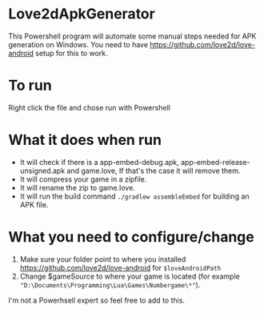 # Love2dApkGenerator

This Powershell program will automate some manual steps needed for APK generation on Windows.
You need to have https://github.com/love2d/love-android setup for this to work.

# To run
Right click the file and chose run with Powershell

# What it does when run
- It will check if there is a app-embed-debug.apk, app-embed-release-unsigned.apk and game.love, If that's the case it will remove them.
- It will compress your game in a zipfile.
- It will rename the zip to game.love.
- It will run the build command `./gradlew assembleEmbed` for building an APK file.

# What you need to configure/change
1) Make sure your folder point to where you installed https://github.com/love2d/love-android for `$loveAndroidPath`
2) Change $gameSource to where your game is located (for example `"D:\Documents\Programming\Lua\Games\Numbergame\*"`).

I'm not a Powerhsell expert so feel free to add to this.
